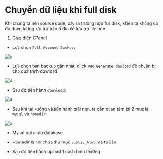 # Chuyển dữ liệu khi full disk

Khi chúng ta nén source code, xảy ra trường hợp full disk, khiến ta không có đủ dung lượng lưu trữ trên ổ đĩa để lưu trữ file nén

1. Giao diện CPanel

- Lựa chọn `Full Account Backups`

![a](https://f6-zpcloud.zdn.vn/9057090310352261108/89780f73fea833f66ab9.jpg)

- Lựa chọn bản backup gần nhất, click vào `Generate dowload` để chuẩn bị cho quá trình dowload

![a](https://f6-zpcloud.zdn.vn/1705642781336051936/0440749886434b1d1252.jpg)

- Sau đó tiến hành `download`:

![a](https://f4-zpcloud.zdn.vn/2708388678481289727/b66a480ba0d06d8e34c1.jpg)

- Sau khi tải xuống và tiến hành giải nén, ta cần quan tâm tới 2 mục là `mysql` và `homedir`

![a](https://f6-zpcloud.zdn.vn/8115772783372551762/617548e7ae3c63623a2d.jpg)
 
  - Mysql nơi chứa database
  - Homedir là nơi chứa thư mục `public_html` mà ta cần

- Sau đó tiến hành upload 1 cách bình thường





